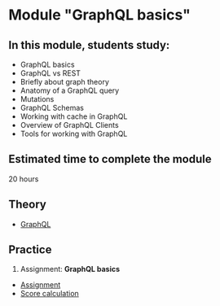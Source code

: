 # Module "GraphQL basics"

## In this module, students study:

- GraphQL basics
- GraphQL vs REST
- Briefly about graph theory
- Anatomy of a GraphQL query
- Mutations
- GraphQL Schemas
- Working with cache in GraphQL
- Overview of GraphQL Clients
- Tools for working with GraphQL

## Estimated time to complete the module
20 hours

## Theory 
- [GraphQL](https://graphql.org/learn/)

## Practice
1. Assignment: **GraphQL basics**
  - [Assignment](https://example.com)
  - [Score calculation](https://example.com)